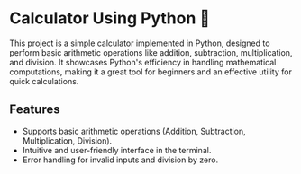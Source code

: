 # Calculator Using Python 🧮
This project is a simple calculator implemented in Python, designed to perform basic arithmetic operations like addition, subtraction, multiplication, and division. It showcases Python's efficiency in handling mathematical computations, making it a great tool for beginners and an effective utility for quick calculations.
## Features
- Supports basic arithmetic operations (Addition, Subtraction, Multiplication, Division).
- Intuitive and user-friendly interface in the terminal.
- Error handling for invalid inputs and division by zero.
